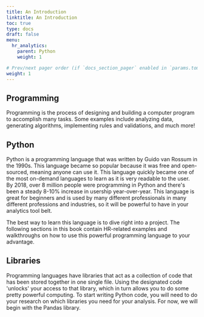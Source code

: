 ```yaml
---
title: An Introduction
linktitle: An Introduction
toc: true
type: docs
draft: false
menu:
  hr_analytics:
    parent: Python
    weight: 1

# Prev/next pager order (if `docs_section_pager` enabled in `params.toml`)
weight: 1
---
```



<!-- In this section, I'll provide an overview on Python.
 -->
<!-- find better place to put this: The goal of this section is to use Python to get high level descriptive or summary statistics in HR Analytic related projects. -->

## Programming

Programming is the process of designing and building a computer program to accomplish many tasks. Some examples include analyzing data, generating algorithms, implementing rules and validations, and much more!

## Python

Python is a programming language that was written by Guido van Rossum in the 1990s. This language became so popular because it was free and open-sourced, meaning anyone can use it. This language quickly became one of the most on-demand languages to learn as it is very readable to the user. By 2018, over 8 million people were programming in Python and there's been a steady 8-10% increase in usership year-over-year. This language is great for beginners and is used by many different professionals in many different professions and industries, so it will be powerful to have in your analytics tool belt.

The best way to learn this language is to dive right into a project. The following sections in this book contain HR-related examples and walkthroughs on how to use this powerful programming language to your advantage.

<!--
watch videos, find a project, use stack overflow for help, etc. -->


## Libraries

Programming languages have libraries that act as a collection of code that has been stored together in one single file. Using the designated code 'unlocks' your access to that library, which in turn allows you to do some pretty powerful computing. To start writing Python code, you will need to do your research on which libraries you need for your analysis. For now, we will begin with the Pandas library.
